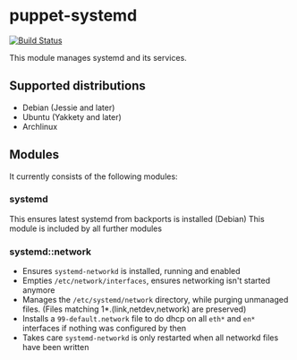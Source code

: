# puppet-systemd
[![Build Status](https://travis-ci.org/flokli/puppet-systemd.svg?branch=master)](https://travis-ci.org/flokli/puppet-systemd)

This module manages systemd and its services.

## Supported distributions
 - Debian (Jessie and later)
 - Ubuntu (Yakkety and later)
 - Archlinux

## Modules
It currently consists of the following modules:

### systemd
This ensures latest systemd from backports is installed (Debian)
This module is included by all further modules

### systemd::network
 - Ensures `systemd-networkd` is installed, running and enabled
 - Empties `/etc/network/interfaces`, ensures networking isn't started anymore
 - Manages the `/etc/systemd/network` directory, while purging unmanaged files.
   (Files matching 1*.(link,netdev,network) are preserved)
 - Installs a `99-default.network` file to do dhcp on all `eth*` and `en*` interfaces
   if nothing was configured by then
 - Takes care `systemd-networkd` is only restarted when all networkd files have been written

